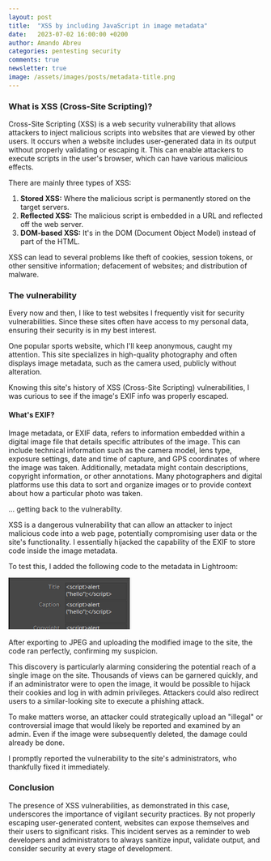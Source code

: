 ```yaml
---
layout: post
title:  "XSS by including JavaScript in image metadata"
date:   2023-07-02 16:00:00 +0200
author: Amando Abreu
categories: pentesting security
comments: true
newsletter: true
image: /assets/images/posts/metadata-title.png
---
```

### What is XSS (Cross-Site Scripting)?

Cross-Site Scripting (XSS) is a web security vulnerability that allows attackers to inject malicious scripts into websites that are viewed by other users. It occurs when a website includes user-generated data in its output without properly validating or escaping it. This can enable attackers to execute scripts in the user's browser, which can have various malicious effects.

There are mainly three types of XSS:
1. **Stored XSS:** Where the malicious script is permanently stored on the target servers.
2. **Reflected XSS:** The malicious script is embedded in a URL and reflected off the web server.
3. **DOM-based XSS:** It's in the DOM (Document Object Model) instead of part of the HTML.

XSS can lead to several problems like theft of cookies, session tokens, or other sensitive information; defacement of websites; and distribution of malware.

### The vulnerability

Every now and then, I like to test websites I frequently visit for security vulnerabilities. Since these sites often have access to my personal data, ensuring their security is in my best interest.

One popular sports website, which I'll keep anonymous, caught my attention. This site specializes in high-quality photography and often displays image metadata, such as the camera used, publicly without alteration.

Knowing this site's history of XSS (Cross-Site Scripting) vulnerabilities, I was curious to see if the image's EXIF info was properly escaped. 

#### What's EXIF?
Image metadata, or EXIF data, refers to information embedded within a digital image file that details specific attributes of the image. This can include technical information such as the camera model, lens type, exposure settings, date and time of capture, and GPS coordinates of where the image was taken. Additionally, metadata might contain descriptions, copyright information, or other annotations. Many photographers and digital platforms use this data to sort and organize images or to provide context about how a particular photo was taken.

... getting back to the vulnerabilty.

XSS is a dangerous vulnerability that can allow an attacker to inject malicious code into a web page, potentially compromising user data or the site's functionality. I essentially hijacked the capability of the EXIF to store code inside the image metadata.

To test this, I added the following code to the metadata in Lightroom:

![Metadata](/assets/images/posts/metadata-title.png "Metadata")

After exporting to JPEG and uploading the modified image to the site, the code ran perfectly, confirming my suspicion.

This discovery is particularly alarming considering the potential reach of a single image on the site. Thousands of views can be garnered quickly, and if an administrator were to open the image, it would be possible to hijack their cookies and log in with admin privileges. Attackers could also redirect users to a similar-looking site to execute a phishing attack.

To make matters worse, an attacker could strategically upload an "illegal" or controversial image that would likely be reported and examined by an admin. Even if the image were subsequently deleted, the damage could already be done.

I promptly reported the vulnerability to the site's administrators, who thankfully fixed it immediately.

### Conclusion

The presence of XSS vulnerabilities, as demonstrated in this case, underscores the importance of vigilant security practices. By not properly escaping user-generated content, websites can expose themselves and their users to significant risks. This incident serves as a reminder to web developers and administrators to always sanitize input, validate output, and consider security at every stage of development.

